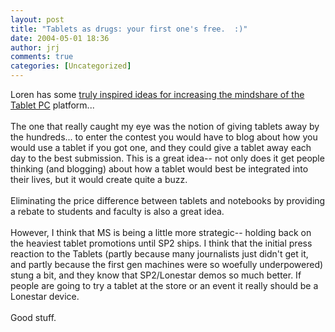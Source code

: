 ```yaml
---
layout: post
title: "Tablets as drugs: your first one's free.  :)"
date: 2004-05-01 18:36
author: jrj
comments: true
categories: [Uncategorized]
---
```

Loren has some <a href="http://journals.tuxreports.com/lch/archives/001612.html" target="_blank">truly inspired ideas for increasing the mindshare of the Tablet PC</a> platform...
<br />
<br />The one that really caught my eye was the notion of giving tablets away by the hundreds... to enter the contest you would have to blog about how you would use a tablet if you got one, and they could give a tablet away each day to the best submission. This is a great idea-- not only does it get people thinking (and blogging) about how a tablet would best be integrated into their lives, but it would create quite a buzz.
<br />
<br />Eliminating the price difference between tablets and notebooks by providing a rebate to students and faculty is also a great idea.
<br />
<br />However, I think that MS is being a little more strategic-- holding back on the heaviest tablet promotions until SP2 ships. I think that the initial press reaction to the Tablets (partly because many journalists just didn't get it, and partly because the first gen machines were so woefully underpowered) stung a bit, and they know that SP2/Lonestar demos so much better. If people are going to try a tablet at the store or an event it really should be a Lonestar device.
<br />
<br />Good stuff.
